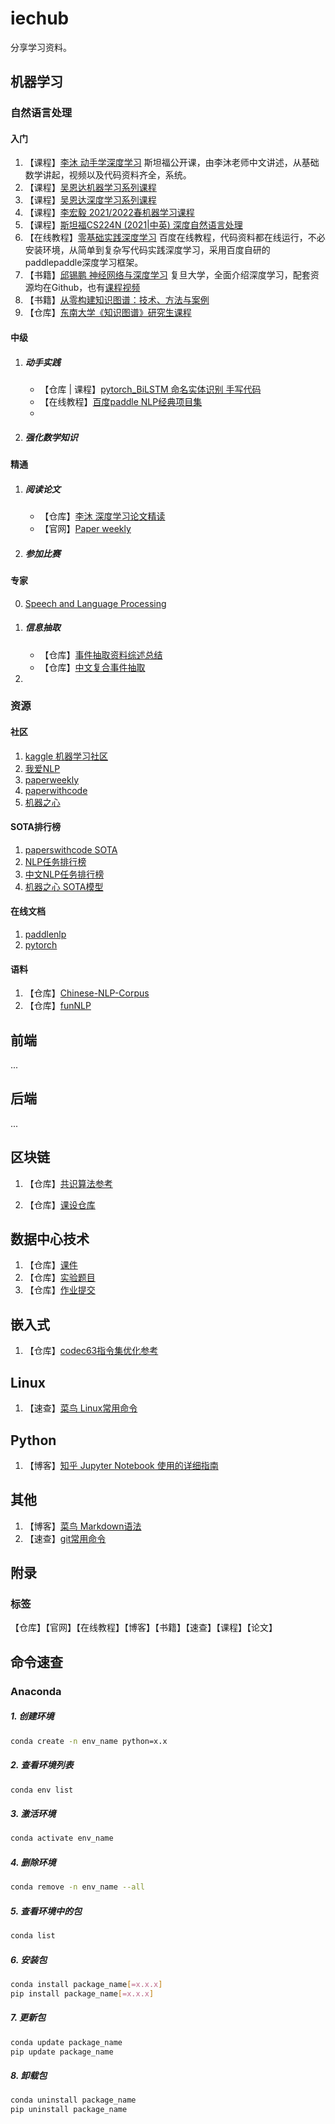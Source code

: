 # iechub
分享学习资料。



## 机器学习

### 自然语言处理

#### 入门

1. 【课程】[李沐 动手学深度学习](https://space.bilibili.com/1567748478/channel/seriesdetail?sid=358497) 斯坦福公开课，由李沐老师中文讲述，从基础数学讲起，视频以及代码资料齐全，系统。
2. 【课程】[吴恩达机器学习系列课程](https://www.bilibili.com/video/BV164411b7dx?share_source=copy_web)
3. 【课程】[吴恩达深度学习系列课程](https://www.bilibili.com/video/BV1FT4y1E74V?share_source=copy_web)
4. 【课程】[李宏毅 2021/2022春机器学习课程](https://www.bilibili.com/video/BV1Wv411h7kN?p=1)
5. 【课程】[斯坦福CS224N (2021|中英) 深度自然语言处理](https://www.bilibili.com/video/BV18Y411p79k/?spm_id_from=333.788.recommend_more_video.0)
6. 【在线教程】[零基础实践深度学习](https://www.paddlepaddle.org.cn/tutorials/projectdetail/3465990) 百度在线教程，代码资料都在线运行，不必安装环境，从简单到复杂写代码实践深度学习，采用百度自研的paddlepaddle深度学习框架。
7. 【书籍】[邱锡鹏 神经网络与深度学习](https://nndl.github.io/nndl-book.pdf) 复旦大学，全面介绍深度学习，配套资源均在Github，也有[课程视频](https://www.bilibili.com/video/BV13b4y1177W?spm_id_from=333.999.0.0)
8. 【书籍】[从零构建知识图谱：技术、方法与案例](https://weread.qq.com/web/reader/3b332a007260a5613b3feb6)
9. 【仓库】[东南大学《知识图谱》研究生课程](https://github.com/npubird/KnowledgeGraphCourse)

#### 中级

1. ##### 动手实践
   
   - 【仓库 | 课程】[pytorch_BiLSTM 命名实体识别 手写代码](https://www.bilibili.com/video/BV1h341187RA)
   - 【在线教程】[百度paddle NLP经典项目集](https://aistudio.baidu.com/aistudio/projectdetail/1535371)
   - 
2. ##### 强化数学知识

#### 精通

1. ##### 阅读论文

   - 【仓库】[李沐 深度学习论文精读](https://github.com/mli/paper-reading)
   - 【官网】[Paper weekly](https://www.paperweekly.site/)

2. ##### 参加比赛

#### 专家

0. [Speech and Language Processing](https://web.stanford.edu/~jurafsky/slp3/)

 1. ##### 信息抽取

    - 【仓库】[事件抽取资料综述总结](https://github.com/xiaoqian19940510/Event-Extraction)
    - 【仓库】[中文复合事件抽取](https://github.com/liuhuanyong/ComplexEventExtraction)

 2. 

### 资源

#### 社区

1. [kaggle 机器学习社区](https://www.kaggle.com/)
2. [我爱NLP](https://www.52nlp.cn/)
3. [paperweekly](https://www.paperweekly.site/)
4. [paperwithcode](https://paperswithcode.com/)
5. [机器之心](https://www.jiqizhixin.com/)

#### SOTA排行榜

1. [paperswithcode SOTA](https://paperswithcode.com/sota)
2. [NLP任务排行榜](http://nlpprogress.com/)
3. [中文NLP任务排行榜](https://chinesenlp.xyz/#/)
4. [机器之心 SOTA模型](https://www.jiqizhixin.com/sota)

#### 在线文档

1. [paddlenlp](https://paddlenlp.readthedocs.io/zh/latest/index.html)
2. [pytorch](https://pytorch.org/docs/stable/index.html)

#### 语料

1. 【仓库】[Chinese-NLP-Corpus](https://github.com/OYE93/Chinese-NLP-Corpus)
2. 【仓库】[funNLP](https://github.com/fighting41love/funNLP)




## 前端

...



## 后端

...



## 区块链

1. 【仓库】[共识算法参考](https://github.com/corgi-kx/blockchain_consensus_algorithm)

2. 【仓库】[课设仓库](https://github.com/coder-yuzhiwei/Blockchain)

   

## 数据中心技术

1. 【仓库】[课件](https://github.com/cs-course/data-center-course)
2. 【仓库】[实验题目](https://github.com/ShiZhan/obs-tutorial)
3. 【仓库】[作业提交](https://github.com/cs-course/data-center-course-assignment-2021)



## 嵌入式

1. 【仓库】[codec63指令集优化参考](https://github.com/qxy65535/homework)



## Linux

1. 【速查】[菜鸟 Linux常用命令](https://www.runoob.com/linux/linux-command-manual.html)



## Python

1. 【博客】[知乎 Jupyter Notebook 使用的详细指南](https://zhuanlan.zhihu.com/p/146288279)



## 其他

1. 【博客】[菜鸟 Markdown语法](https://www.runoob.com/markdown/md-tutorial.html)
2. 【速查】[git常用命令](https://github.com/arslanbilal/git-cheat-sheet)





## 附录

### 标签

【仓库】【官网】【在线教程】【博客】【书籍】【速查】【课程】【论文】



## 命令速查

### Anaconda

##### 1. 创建环境

```sh
conda create -n env_name python=x.x
```

##### 2. 查看环境列表

```sh
conda env list
```

##### 3. 激活环境

```sh
conda activate env_name
```

##### 4. 删除环境

```sh
conda remove -n env_name --all
```

##### 5. 查看环境中的包

```sh
conda list
```

##### 6. 安装包

```sh
conda install package_name[=x.x.x]
pip install package_name[=x.x.x]
```

##### 7. 更新包

```sh
conda update package_name
pip update package_name
```

##### 8. 卸载包

```sh
conda uninstall package_name
pip uninstall package_name
```

